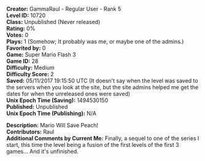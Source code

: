 **Creator:** GammaRaul - Regular User - Rank 5 <br>
**Level ID:** 10720 <br>
**Class:** Unpublished (Never released) <br>
**Rating:** 0% <br>
**Votes:** 0 <br>
**Plays:** 1 (Somehow; It probably was me, or maybe one of the admins.) <br>
**Favorited by:** 0 <br>
**Game:** Super Mario Flash 3 <br>
**Game ID:** 28 <br>
**Difficulty:** Medium <br>
**Difficulty Score:** 2 <br>
**Saved:** 05/11/2017 19:15:50 UTC (It doesn't say when the level was saved to the servers when you look at the site, but the site admins helped me get the dates for when the unreleased ones were saved) <br>
**Unix Epoch Time (Saving):** 1494530150 <br>
**Published:** Unpublished <br>
**Unix Epoch Time (Publishing):** N/A

**Description:** Mario Will Save Peach! <br>
**Contributors:** Raul <br>
**Additional Comments by Current Me:** Finally, a sequel to one of the series I start, this time the level being a fusion of the first levels of the first 3 games... And it's unfinished.
